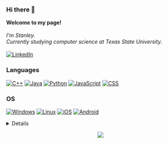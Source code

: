 ### Hi there 👋
<p align="left">
    <b>Welcome to my page!</b><br><br>
    <i>
        I'm Stanley.<br>
        Currently studying computer science at Texas State University.<br>
    </i><br>
    <a href="https://www.linkedin.com/in/stanley-nwajiaku-a05aa121a">
        <img src="https://img.shields.io/badge/LinkedIn-blue?style=flat-square&logo=linkedin" alt="LinkedIn">
    </a>
</p>

### Languages
[![C++](https://img.shields.io/badge/c++-gold?style=for-the-badge&logo=cplusplus)](https://github.com/Stanliberty)
[![Java](https://img.shields.io/badge/java-black?style=for-the-badge&logo=openjdk)](https://github.com/Stanliberty)
[![Python](https://img.shields.io/badge/python-green?style=for-the-badge&logo=python)](https://github.com/Stanliberty)
[![JavaScript](https://img.shields.io/badge/javascript-silver?style=for-the-badge&logo=javascript)](https://github.com/Stanliberty)
[![CSS](https://img.shields.io/badge/css-red?style=for-the-badge&logo=css3)](https://github.com/Stanliberty)

### OS
[![Windows](https://img.shields.io/badge/Windows-coral?style=for-the-badge&logo=Windows)](https://github.com/Stanliberty)
[![Linux](https://img.shields.io/badge/linux-gold?style=for-the-badge&logo=Linux)](https://github.com/Stanliberty)
[![iOS](https://img.shields.io/badge/iOS-black?style=for-the-badge&logo=apple)](https://github.com/Stanliberty)
[![Android](https://img.shields.io/badge/Android-green?style=for-the-badge&logo=android)](https://github.com/Stanliberty)

<details>
<p align="center">
  <a href="https://github.com/Stanliberty">
    <img src="http://github-profile-summary-cards.vercel.app/api/cards/profile-details?username=Stanliberty&theme=transparent" />
  </a>
  <a href="https://github.com/Stanliberty">
    <img src="https://github-readme-streak-stats.herokuapp.com/?user=Stanliberty&hide_border=true&card_width=338&theme=transparent" />
  </a>
  <a href="https://github.com/Stanliberty">
    <img src="http://github-profile-summary-cards.vercel.app/api/cards/stats?username=Stanliberty&theme=transparent" />
  </a>
  <a href="https://github.com/Stanliberty">
    <img src="https://github-readme-stats.vercel.app/api/top-langs/?username=Stanliberty&langs_count=10&exclude_repo=&hide=jupyter%20notebook,vim%20script,cmake,makefile,batchfile,emacs%20lisp,css,html&layout=default&card_width=699&hide_border=true&theme=transparent" />
  </a>
</p>
</details>

<p align="center">
  <a href="https://github.com/Stanliberty">
    <img src="https://komarev.com/ghpvc/?username=Stanliberty&color=blue&style=flat)" />
  </a>
</p>
<!--
**Stanliberty/Stanliberty** is a ✨ _special_ ✨ repository because its `README.md` (this file) appears on your GitHub profile.

Here are some ideas to get you started:

- 🔭 I’m currently working on ...
- 🌱 I’m currently learning ...
- 👯 I’m looking to collaborate on ...
- 🤔 I’m looking for help with ...
- 💬 Ask me about ...
- 📫 How to reach me: ...
- 😄 Pronouns: ...
- ⚡ Fun fact: ...
-->
